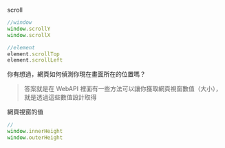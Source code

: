 scroll

```js
//window
window.scrollY
window.scrollX

//element
element.scrollTop
element.scrollLeft
```

你有想過，網頁如何偵測你現在畫面所在的位置嗎？
>答案就是在 WebAPI 裡面有一些方法可以讓你獲取網頁視窗數值（大小），就是透過這些數值設計取得

網頁視窗的值
```js
//
window.innerHeight
window.outerHeight

```